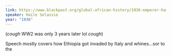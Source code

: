 ```yaml
---
link: https://www.blackpast.org/global-african-history/1936-emperor-haile-selassie-ethiopia-appeal-league-nations/
speaker: Haile Selassie
year: "1936"
---
```

(*cough* WW2 was only 3 years later lol *cough*)

Speech mostly covers how Ethiopia got invaded by Italy and whines...sor to the 